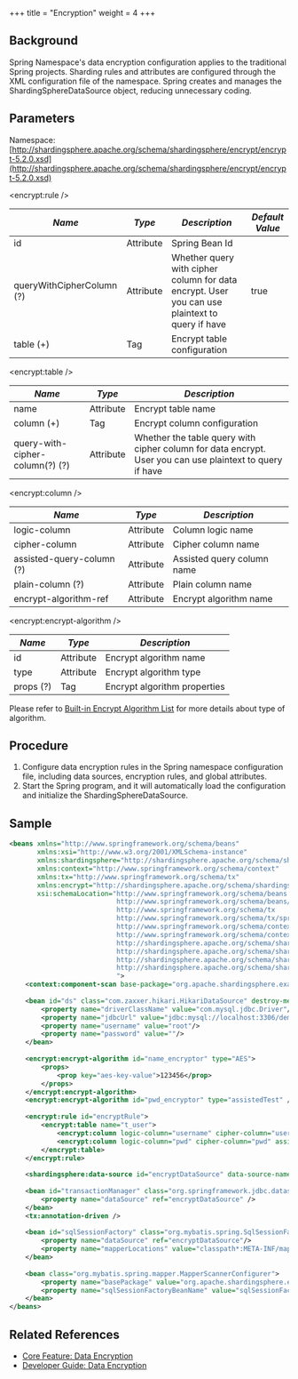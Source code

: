 +++
title = "Encryption"
weight = 4
+++

## Background

Spring Namespace's data encryption configuration applies to the traditional Spring projects. Sharding rules and attributes are configured through the XML configuration file of the namespace. Spring creates and manages the ShardingSphereDataSource object, reducing unnecessary coding.

## Parameters

Namespace: [http://shardingsphere.apache.org/schema/shardingsphere/encrypt/encrypt-5.2.0.xsd](http://shardingsphere.apache.org/schema/shardingsphere/encrypt/encrypt-5.2.0.xsd)

\<encrypt:rule />

| *Name*                    | *Type*    | *Description*                                                                                  | *Default Value* |
| ------------------------- | --------- | ---------------------------------------------------------------------------------------------- | --------------- |
| id                        | Attribute | Spring Bean Id                                                                                 |                 |
| queryWithCipherColumn (?) | Attribute | Whether query with cipher column for data encrypt. User you can use plaintext to query if have | true            |
| table (+)                 | Tag       | Encrypt table configuration                                                                    |                 |

\<encrypt:table />

| *Name*                          | *Type*    | *Description*                                                                                            |
| ------------------------------- | --------- | -------------------------------------------------------------------------------------------------------- |
| name                            | Attribute | Encrypt table name                                                                                       |
| column (+)                      | Tag       | Encrypt column configuration                                                                             |
| query-with-cipher-column(?) (?) | Attribute | Whether the table query with cipher column for data encrypt. User you can use plaintext to query if have |

\<encrypt:column />

| *Name*                    | *Type*     | *Description*              |
| ------------------------- | ---------- | -------------------------- |
| logic-column              | Attribute  | Column logic name          |
| cipher-column             | Attribute  | Cipher column name         |
| assisted-query-column (?) | Attribute  | Assisted query column name |
| plain-column (?)          | Attribute  | Plain column name          |
| encrypt-algorithm-ref     | Attribute  | Encrypt algorithm name     |

\<encrypt:encrypt-algorithm />

| *Name*    | *Type*     | *Description*                |
| --------- | ---------- | ---------------------------- |
| id        | Attribute  | Encrypt algorithm name       |
| type      | Attribute  | Encrypt algorithm type       |
| props (?) | Tag        | Encrypt algorithm properties |

Please refer to [Built-in Encrypt Algorithm List](/en/user-manual/common-config/builtin-algorithm/encrypt) for more details about type of algorithm.

## Procedure 

1. Configure data encryption rules in the Spring namespace configuration file, including data sources, encryption rules, and global attributes.
2. Start the Spring program, and it will automatically load the configuration and initialize the ShardingSphereDataSource.

## Sample

```xml
<beans xmlns="http://www.springframework.org/schema/beans"
       xmlns:xsi="http://www.w3.org/2001/XMLSchema-instance"
       xmlns:shardingsphere="http://shardingsphere.apache.org/schema/shardingsphere/datasource"
       xmlns:context="http://www.springframework.org/schema/context"
       xmlns:tx="http://www.springframework.org/schema/tx"
       xmlns:encrypt="http://shardingsphere.apache.org/schema/shardingsphere/encrypt"
       xsi:schemaLocation="http://www.springframework.org/schema/beans
                           http://www.springframework.org/schema/beans/spring-beans.xsd 
                           http://www.springframework.org/schema/tx 
                           http://www.springframework.org/schema/tx/spring-tx.xsd
                           http://www.springframework.org/schema/context 
                           http://www.springframework.org/schema/context/spring-context.xsd
                           http://shardingsphere.apache.org/schema/shardingsphere/datasource
                           http://shardingsphere.apache.org/schema/shardingsphere/datasource/datasource.xsd
                           http://shardingsphere.apache.org/schema/shardingsphere/encrypt
                           http://shardingsphere.apache.org/schema/shardingsphere/encrypt/encrypt.xsd 
                           ">
    <context:component-scan base-package="org.apache.shardingsphere.example.core.mybatis" />
    
    <bean id="ds" class="com.zaxxer.hikari.HikariDataSource" destroy-method="close">
        <property name="driverClassName" value="com.mysql.jdbc.Driver"/>
        <property name="jdbcUrl" value="jdbc:mysql://localhost:3306/demo_ds?serverTimezone=UTC&amp;useSSL=false&amp;useUnicode=true&amp;characterEncoding=UTF-8"/>
        <property name="username" value="root"/>
        <property name="password" value=""/>
    </bean>
    
    <encrypt:encrypt-algorithm id="name_encryptor" type="AES">
        <props>
            <prop key="aes-key-value">123456</prop>
        </props>
    </encrypt:encrypt-algorithm>
    <encrypt:encrypt-algorithm id="pwd_encryptor" type="assistedTest" />
    
    <encrypt:rule id="encryptRule">
        <encrypt:table name="t_user">
            <encrypt:column logic-column="username" cipher-column="username" plain-column="username_plain" encrypt-algorithm-ref="name_encryptor" />
            <encrypt:column logic-column="pwd" cipher-column="pwd" assisted-query-column="assisted_query_pwd" encrypt-algorithm-ref="pwd_encryptor" />
        </encrypt:table>
    </encrypt:rule>
    
    <shardingsphere:data-source id="encryptDataSource" data-source-names="ds" rule-refs="encryptRule" />
    
    <bean id="transactionManager" class="org.springframework.jdbc.datasource.DataSourceTransactionManager">
        <property name="dataSource" ref="encryptDataSource" />
    </bean>
    <tx:annotation-driven />
    
    <bean id="sqlSessionFactory" class="org.mybatis.spring.SqlSessionFactoryBean">
        <property name="dataSource" ref="encryptDataSource"/>
        <property name="mapperLocations" value="classpath*:META-INF/mappers/*.xml"/>
    </bean>
    
    <bean class="org.mybatis.spring.mapper.MapperScannerConfigurer">
        <property name="basePackage" value="org.apache.shardingsphere.example.core.mybatis.repository"/>
        <property name="sqlSessionFactoryBeanName" value="sqlSessionFactory"/>
    </bean>
</beans>
```

## Related References

- [Core Feature: Data Encryption](/en/features/encrypt/)
- [Developer Guide: Data Encryption](/en/dev-manual/encrypt/)
